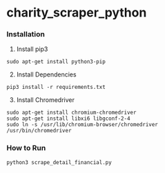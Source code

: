 # charity_scraper_python

### Installation
1. Install pip3 
```
sudo apt-get install python3-pip
```
2. Install Dependencies
```
pip3 install -r requirements.txt
```
3. Install Chromedriver
```
sudo apt-get install chromium-chromedriver
sudo apt-get install libxi6 libgconf-2-4
sudo ln -s /usr/lib/chromium-browser/chromedriver /usr/bin/chromedriver

```

### How to Run
```
python3 scrape_detail_financial.py
```
